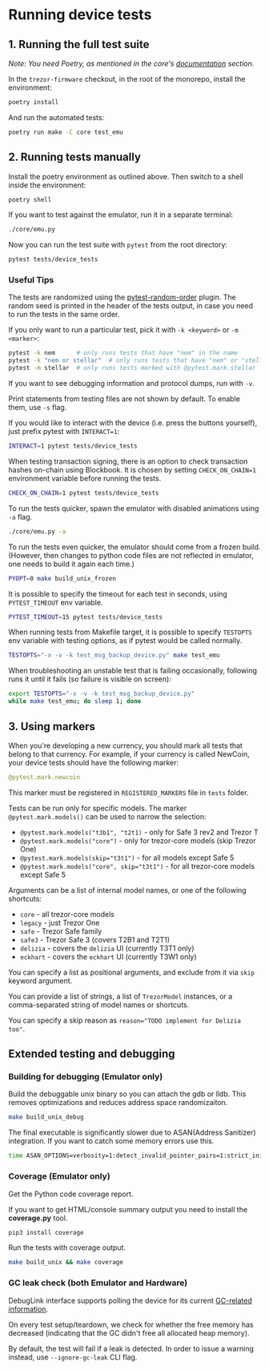 # Running device tests

## 1. Running the full test suite

_Note: You need Poetry, as mentioned in the core's [documentation](https://docs.trezor.io/trezor-firmware/core/) section._

In the `trezor-firmware` checkout, in the root of the monorepo, install the environment:

```sh
poetry install
```

And run the automated tests:

```sh
poetry run make -C core test_emu
```

## 2. Running tests manually

Install the poetry environment as outlined above. Then switch to a shell inside the
environment:

```sh
poetry shell
```

If you want to test against the emulator, run it in a separate terminal:
```sh
./core/emu.py
```

Now you can run the test suite with `pytest` from the root directory:
```sh
pytest tests/device_tests
```

### Useful Tips

The tests are randomized using the [pytest-random-order] plugin. The random seed is printed in the header of the tests output, in case you need to run the tests in the same order.

If you only want to run a particular test, pick it with `-k <keyword>` or `-m <marker>`:

```sh
pytest -k nem      # only runs tests that have "nem" in the name
pytest -k "nem or stellar"  # only runs tests that have "nem" or "stellar" in the name
pytest -m stellar  # only runs tests marked with @pytest.mark.stellar
```

If you want to see debugging information and protocol dumps, run with `-v`.

Print statements from testing files are not shown by default. To enable them, use `-s` flag.

If you would like to interact with the device (i.e. press the buttons yourself), just prefix pytest with `INTERACT=1`:

```sh
INTERACT=1 pytest tests/device_tests
```

When testing transaction signing, there is an option to check transaction hashes on-chain using Blockbook. It is chosen by setting `CHECK_ON_CHAIN=1` environment variable before running the tests.

```sh
CHECK_ON_CHAIN=1 pytest tests/device_tests
```

To run the tests quicker, spawn the emulator with disabled animations using `-a` flag.

```sh
./core/emu.py -a
```

To run the tests even quicker, the emulator should come from a frozen build. (However, then changes to python code files are not reflected in emulator, one needs to build it again each time.)

```sh
PYOPT=0 make build_unix_frozen
```

It is possible to specify the timeout for each test in seconds, using `PYTEST_TIMEOUT` env variable.
```sh
PYTEST_TIMEOUT=15 pytest tests/device_tests
```

When running tests from Makefile target, it is possible to specify `TESTOPTS` env variable with testing options, as if pytest would be called normally.

```sh
TESTOPTS="-x -v -k test_msg_backup_device.py" make test_emu
```

When troubleshooting an unstable test that is failing occasionally, following runs it until it fails (so failure is visible on screen):

```sh
export TESTOPTS="-x -v -k test_msg_backup_device.py"
while make test_emu; do sleep 1; done
```

## 3. Using markers

When you're developing a new currency, you should mark all tests that belong to that
currency. For example, if your currency is called NewCoin, your device tests should have
the following marker:

```python
@pytest.mark.newcoin
```

This marker must be registered in `REGISTERED_MARKERS` file in `tests` folder.

Tests can be run only for specific models. The marker `@pytest.mark.models()` can be
used to narrow the selection:

* `@pytest.mark.models("t3b1", "t2t1)` - only for Safe 3 rev2 and Trezor T
* `@pytest.mark.models("core")` - only for trezor-core models (skip Trezor One)
* `@pytest.mark.models(skip="t3t1")` - for all models except Safe 5
* `@pytest.mark.models("core", skip="t3t1")` - for all trezor-core models except Safe 5

Arguments can be a list of internal model names, or one of the following shortcuts:

* `core` - all trezor-core models
* `legacy` - just Trezor One
* `safe` - Trezor Safe family
* `safe3` - Trezor Safe 3 (covers T2B1 and T2T1)
* `delizia` - covers the `delizia` UI (currently T3T1 only)
* `eckhart` - covers the `eckhart` UI (currently T3W1 only)

You can specify a list as positional arguments, and exclude from it via `skip` keyword argument.

You can provide a list of strings, a list of `TrezorModel` instances, or a
comma-separated string of model names or shortcuts.

You can specify a skip reason as `reason="TODO implement for Delizia too"`.

[pytest-random-order]: https://pypi.org/project/pytest-random-order/

## Extended testing and debugging

### Building for debugging (Emulator only)

Build the debuggable unix binary so you can attach the gdb or lldb.
This removes optimizations and reduces address space randomizaiton.

```sh
make build_unix_debug
```

The final executable is significantly slower due to ASAN(Address Sanitizer) integration.
If you want to catch some memory errors use this.

```sh
time ASAN_OPTIONS=verbosity=1:detect_invalid_pointer_pairs=1:strict_init_order=true:strict_string_checks=true TREZOR_PROFILE="" poetry run make test_emu
```

### Coverage (Emulator only)

Get the Python code coverage report.

If you want to get HTML/console summary output you need to install the __coverage.py__ tool.

```sh
pip3 install coverage
```

Run the tests with coverage output.

```sh
make build_unix && make coverage
```

### GC leak check (both Emulator and Hardware)

DebugLink interface supports polling the device for its current [GC-related information](https://github.com/trezor/trezor-firmware/pull/5091).

On every test setup/teardown, we check for whether the free memory has decreased (indicating that the GC didn't free all allocated heap memory).

By default, the test will fail if a leak is detected. In order to issue a warning instead, use `--ignore-gc-leak` CLI flag.
